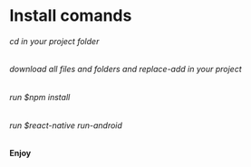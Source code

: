 # Install comands
###### cd in your project folder
###### download all files and folders and replace-add in your project
###### run $npm install
###### run $react-native run-android
#### Enjoy

